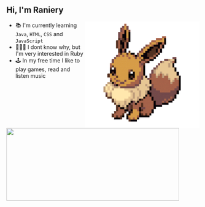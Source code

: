 ## Hi, I'm Raniery

<img 
    src="./imgs/eevee.gif"
    alt='Eevee pokemon'
    align='right'
    width='300'
/>
<!--About me-->
- 📚 I'm currently learning `Java`, `HTML`, `CSS` and `JavaScript`
- 👨🏻‍💻 I dont know why, but I'm very interested in Ruby
- 🕹 In my free time I like to play games, read and listen music

<!--Github stats-->
<img class='test'
    height='190px'
    width='450px'
    src="https://github-readme-stats.vercel.app/api/top-langs/?username=Ranieeery&layout=compact&langs_count=10&text_color=ffffff&theme=radical&hide=jupyter%20notebook"
    align='rig'
/>



